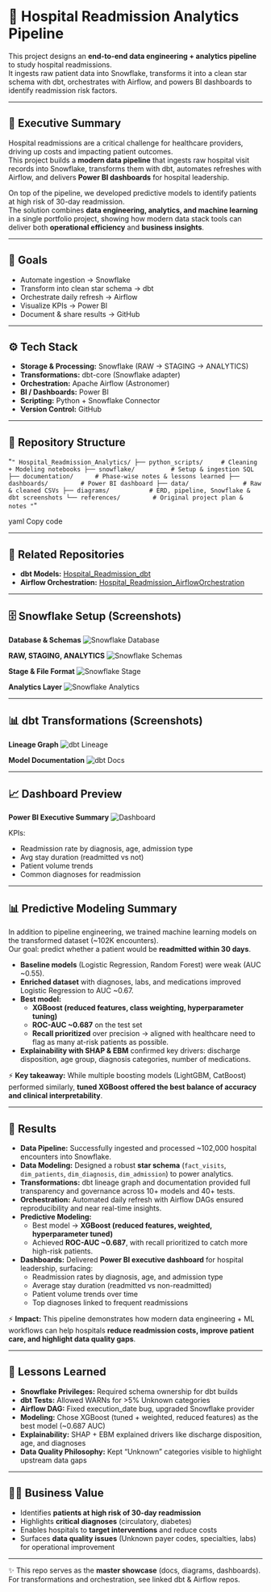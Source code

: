 # 🏥 Hospital Readmission Analytics Pipeline

This project designs an **end-to-end data engineering + analytics pipeline** to study hospital readmissions.  
It ingests raw patient data into Snowflake, transforms it into a clean star schema with dbt, orchestrates with Airflow, and powers BI dashboards to identify readmission risk factors.

---

## 🔎 Executive Summary

Hospital readmissions are a critical challenge for healthcare providers, driving up costs and impacting patient outcomes.  
This project builds a **modern data pipeline** that ingests raw hospital visit records into Snowflake, transforms them with dbt, automates refreshes with Airflow, and delivers **Power BI dashboards** for hospital leadership.  

On top of the pipeline, we developed predictive models to identify patients at high risk of 30-day readmission.  
The solution combines **data engineering, analytics, and machine learning** in a single portfolio project, showing how modern data stack tools can deliver both **operational efficiency** and **business insights**.

---

## 🎯 Goals
- Automate ingestion → Snowflake  
- Transform into clean star schema → dbt  
- Orchestrate daily refresh → Airflow  
- Visualize KPIs → Power BI  
- Document & share results → GitHub  

---

## ⚙️ Tech Stack
- **Storage & Processing:** Snowflake (RAW → STAGING → ANALYTICS)  
- **Transformations:** dbt-core (Snowflake adapter)  
- **Orchestration:** Apache Airflow (Astronomer)  
- **BI / Dashboards:** Power BI  
- **Scripting:** Python + Snowflake Connector  
- **Version Control:** GitHub  

---

## 📂 Repository Structure

"```"
Hospital_Readmission_Analytics/
├── python_scripts/     # Cleaning + Modeling notebooks
├── snowflake/          # Setup & ingestion SQL
├── documentation/      # Phase-wise notes & lessons learned
├── dashboards/         # Power BI dashboard
├── data/               # Raw & cleaned CSVs
├── diagrams/           # ERD, pipeline, Snowflake & dbt screenshots
└── references/         # Original project plan & notes
"```"


yaml
Copy code

---

## 🔗 Related Repositories
- **dbt Models:** [Hospital_Readmission_dbt](https://github.com/srilekhatv/Hospital_Readmission_dbt)  
- **Airflow Orchestration:** [Hospital_Readmission_AirflowOrchestration](https://github.com/srilekhatv/Hospital_Readmission_AirflowOrchestration)  

---

## 🗄️ Snowflake Setup (Screenshots)

**Database & Schemas**
![Snowflake Database](diagrams/snowflake/snowflake_database.PNG)

**RAW, STAGING, ANALYTICS**
![Snowflake Schemas](diagrams/snowflake/sf_schema_tables.PNG)

**Stage & File Format**
![Snowflake Stage](diagrams/snowflake/snowflake_stage.PNG)

**Analytics Layer**
![Snowflake Analytics](diagrams/snowflake/snowflake_analytics.PNG)

---

## 📊 dbt Transformations (Screenshots)

**Lineage Graph**
![dbt Lineage](diagrams/dbt/dbt_lineage.PNG)

**Model Documentation**
![dbt Docs](diagrams/dbt/dbt.PNG)

---

## 📈 Dashboard Preview

**Power BI Executive Summary**
![Dashboard](dashboards/powerbi_dashboard.PNG)

KPIs:  
- Readmission rate by diagnosis, age, admission type  
- Avg stay duration (readmitted vs not)  
- Patient volume trends  
- Common diagnoses for readmission  

---

## 📊 Predictive Modeling Summary

In addition to pipeline engineering, we trained machine learning models on the transformed dataset (~102K encounters).  
Our goal: predict whether a patient would be **readmitted within 30 days**.

- **Baseline models** (Logistic Regression, Random Forest) were weak (AUC ~0.55).  
- **Enriched dataset** with diagnoses, labs, and medications improved Logistic Regression to AUC ~0.67.  
- **Best model:**  
  - **XGBoost (reduced features, class weighting, hyperparameter tuning)**  
  - **ROC-AUC ~0.687** on the test set  
  - **Recall prioritized** over precision → aligned with healthcare need to flag as many at-risk patients as possible.  
- **Explainability with SHAP & EBM** confirmed key drivers: discharge disposition, age group, diagnosis categories, number of medications.  

⚡ **Key takeaway:** While multiple boosting models (LightGBM, CatBoost) performed similarly, **tuned XGBoost offered the best balance of accuracy and clinical interpretability**.

---

## 🚀 Results

- **Data Pipeline:** Successfully ingested and processed ~102,000 hospital encounters into Snowflake.  
- **Data Modeling:** Designed a robust **star schema** (`fact_visits`, `dim_patients`, `dim_diagnosis`, `dim_admission`) to power analytics.  
- **Transformations:** dbt lineage graph and documentation provided full transparency and governance across 10+ models and 40+ tests.  
- **Orchestration:** Automated daily refresh with Airflow DAGs ensured reproducibility and near real-time insights.  
- **Predictive Modeling:**  
  - Best model → **XGBoost (reduced features, weighted, hyperparameter tuned)**  
  - Achieved **ROC-AUC ~0.687**, with recall prioritized to catch more high-risk patients.  
- **Dashboards:** Delivered **Power BI executive dashboard** for hospital leadership, surfacing:  
  - Readmission rates by diagnosis, age, and admission type  
  - Average stay duration (readmitted vs non-readmitted)  
  - Patient volume trends over time  
  - Top diagnoses linked to frequent readmissions  

⚡ **Impact:** This pipeline demonstrates how modern data engineering + ML workflows can help hospitals **reduce readmission costs, improve patient care, and highlight data quality gaps**.


---

## 📌 Lessons Learned
- **Snowflake Privileges:** Required schema ownership for dbt builds  
- **dbt Tests:** Allowed WARNs for >5% Unknown categories  
- **Airflow DAG:** Fixed execution_date bug, upgraded Snowflake provider  
- **Modeling:** Chose XGBoost (tuned + weighted, reduced features) as the best model (~0.687 AUC)  
- **Explainability:** SHAP + EBM explained drivers like discharge disposition, age, and diagnoses  
- **Data Quality Philosophy:** Kept “Unknown” categories visible to highlight upstream data gaps  

---

## 👩‍⚕️ Business Value
- Identifies **patients at high risk of 30-day readmission**  
- Highlights **critical diagnoses** (circulatory, diabetes)  
- Enables hospitals to **target interventions** and reduce costs  
- Surfaces **data quality issues** (Unknown payer codes, specialties, labs) for operational improvement  

---

✨ This repo serves as the **master showcase** (docs, diagrams, dashboards).  
For transformations and orchestration, see linked dbt & Airflow repos.